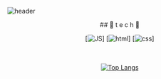 ![header](https://capsule-render.vercel.app/api?type=waving&color=auto&height=300&section=header&text=yeonssu21%20git&fontSize=90)
 
<div align=center>
 ## 🌹 t e c h 🌹
 
 
[![JS](https://img.shields.io/badge/JavaScript-F7DF1E?style=flat-square&logo=JavaScript&logoColor=black)] [![html](https://img.shields.io/badge/Html-E34F26?style=flat-square&logo=Html5&logoColor=white)] [![css](https://img.shields.io/badge/CSS-1572B6?style=flat-square&logo=CSS3&logoColor=white)]
<br><br><br>
 
[![Top Langs](https://github-readme-stats.vercel.app/api/top-langs/?username=yeonsuu21)](https://github.com/yeonsuu21/github-readme-stats)
